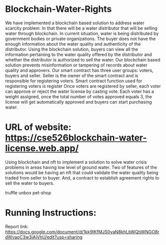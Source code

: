 # Blockchain-Water-Rights
We have implemented a blockchain based solution to address water scarcity problem.
In that there will be a water distributor that will be selling water through blockchain. In
current situation, water is being distributed by government bodies or private
organizations. The buyer does not have the enough information about the water quality
and authenticity of the distributor. Using the blockchain solution, buyers can view all
the information pertaining to the water quality offered by the distributor and whether
the distributor is authorized to sell the water. Our blockchain based solution prevents
misinformation or tampering of records about water quality and approvers.
Our smart contract has three user groups: voters, buyers and seller.
Seller is the owner of the smart contract and is responsible for registering voters. Smart
contract function used for registering voters is register Once voters are registered by
seller, each voter can approve or reject the water license by casting vote. Each voter
has a weight assigned, once the total number of votes approved equals 3, the license
will get automatically approved and buyers can start purchasing water.

# URL of website: https://cse526blockchain-water-license.web.app/
Using blockchain and nft to implement a solution to solve water crisis problems in areas having low level of ground water. Two of 
features of the solutions would be having an nft that could validate the water quality being traded from seller to buyer. And, a 
contract to establish agreement rights to sell the water to buyers.


truffle unbox pet-shop

# Running Instructions:
Report link: https://docs.google.com/document/d/1kk9IKfMJS0yaN8khLbWQtjWNGO8rdWvaoC3w3jAjVhU/edit?usp=sharing



